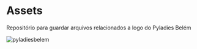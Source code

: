 # Assets
Repositório para guardar arquivos relacionados a logo do Pyladies Belém

 ![pyladiesbelem]("https://github.com/pyladies-belem/Assets/blob/master/vermelho.png")


